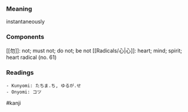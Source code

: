 ### Meaning

instantaneously

### Components

[[勿]]: not; must not; do not; be not [[Radicals/心|心]]: heart; mind; spirit; heart radical (no. 61)

### Readings

```
- Kunyomi: たちま.ち, ゆるが.せ
- Onyomi: コツ
```

#kanji